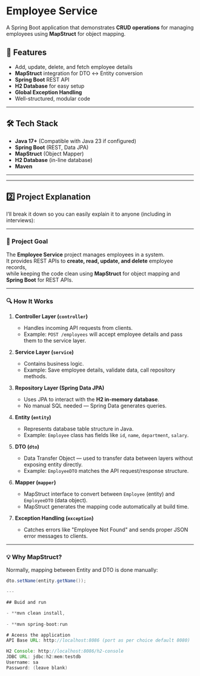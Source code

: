 # Employee Service

A Spring Boot application that demonstrates **CRUD operations** for managing employees using **MapStruct** for object mapping.

## 🚀 Features
- Add, update, delete, and fetch employee details
- **MapStruct** integration for DTO ↔ Entity conversion
- **Spring Boot** REST API
- **H2 Database** for easy setup
- **Global Exception Handling**
- Well-structured, modular code

---

## 🛠️ Tech Stack
- **Java 17+** (Compatible with Java 23 if configured)
- **Spring Boot** (REST, Data JPA)
- **MapStruct** (Object Mapper)
- **H2 Database** (in-line database)
- **Maven**

---

---

## **2️⃣ Project Explanation**

I’ll break it down so you can easily explain it to anyone (including in interviews):

---

### **📌 Project Goal**
The **Employee Service** project manages employees in a system.  
It provides REST APIs to **create, read, update, and delete** employee records,  
while keeping the code clean using **MapStruct** for object mapping and **Spring Boot** for REST APIs.

---

### **🔍 How It Works**
1. **Controller Layer (`controller`)**
   - Handles incoming API requests from clients.
   - Example: `POST /employees` will accept employee details and pass them to the service layer.

2. **Service Layer (`service`)**
   - Contains business logic.
   - Example: Save employee details, validate data, call repository methods.

3. **Repository Layer (Spring Data JPA)**
   - Uses JPA to interact with the **H2 in-memory database**.
   - No manual SQL needed — Spring Data generates queries.

4. **Entity (`entity`)**
   - Represents database table structure in Java.
   - Example: `Employee` class has fields like `id`, `name`, `department`, `salary`.

5. **DTO (`dto`)**
   - Data Transfer Object — used to transfer data between layers without exposing entity directly.
   - Example: `EmployeeDTO` matches the API request/response structure.

6. **Mapper (`mapper`)**
   - MapStruct interface to convert between `Employee` (entity) and `EmployeeDTO` (data object).
   - MapStruct generates the mapping code automatically at build time.

7. **Exception Handling (`exception`)**
   - Catches errors like "Employee Not Found" and sends proper JSON error messages to clients.

---

### **💡 Why MapStruct?**
Normally, mapping between Entity and DTO is done manually:
```java
dto.setName(entity.getName());

---

## Buid and run

- **mvn clean install,
  
- **mvn spring-boot:run

# Aceess the application
API Base URL: http://localhost:8086 (port as per choice default 8080)

H2 Console: http://localhost:8086/h2-console
JDBC URL: jdbc:h2:mem:testdb
Username: sa
Password: (leave blank)


